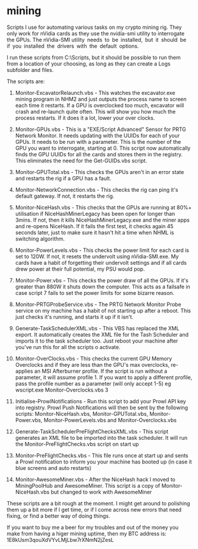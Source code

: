 # mining
Scripts I use for automating various tasks on my crypto mining rig. They only work for nVidia cards as they use the nvidia-smi utility to interrogate the GPUs. The nVidia-SMI utility needs to be installed, but it should be if you installed the drivers with the default options.

I run these scripts from C:\Scripts, but it should be possible to run them from a location of your choosing, as long as they can create a Logs subfolder and files. 

The scripts are:

1) Monitor-ExcavatorRelaunch.vbs - This watches the excavator.exe mining program in NHM2 and just outputs the process name to screen each time it restarts. If a GPU is overclocked too much, excavator will crash and re-launch quite often. This will show you how much the process restarts. If it does it a lot, lower your over clocks.

2) Monitor-GPUs.vbs - This is a "EXE/Script Advanced" Sensor for PRTG Network Monitor. It needs updating with the UUIDs for each of your GPUs. It needs to be run with a parameter. This is the number of the GPU you want to interrogate, starting at 0. This script now automatically finds the GPU UUIDs for all the cards and stores them in the registry. This eliminates the need for the Get-GUIDs.vbs script.

3) Monitor-GPUTotal.vbs - This checks the GPUs aren't in an error state and restarts the rig if a GPU has a fault.

4) Monitor-NetworkConnection.vbs - This checks the rig can ping it's default gateway. If not, it restarts the rig.

5) Monitor-NiceHash.vbs - This checks that the GPUs are running at 80%+ utilisation if NiceHashMinerLegacy has been open for longer than 3mins. If not, then it kills NiceHashMinerLegacy.exe and the miner apps and re-opens NiceHash. If it fails the first test, it checks again 45 seconds later, just to make sure it hasn't hit a time when NHML is switching algorithm.

6) Monitor-PowerLevels.vbs - This checks the power limit for each card is set to 120W. If not, it resets the undervolt using nVidia-SMI.exe. My cards have a habit of forgetting their undervolt settings and if all cards drew power at their full potential, my PSU would pop.

7) Monitor-Power.vbs - This checks the power draw of all the GPUs. If it's greater than 880W it shuts down the computer. This acts as a failsafe in case script 7 fails to set the power limits for some bizarre reason.

8) Monitor-PRTGProbeService.vbs - The PRTG Network Monitor Probe service on my machine has a habit of not starting up after a reboot. This just checks it's running, and starts it up if it isn't.

9) Generate-TaskSchedulerXML.vbs - This VBS has replaced the XML export. It automatically creates the XML file for the Tash Scheduler and imports it to the task scheduler too. Just reboot your machine after you've run this for all the scripts o activate.

10) Monitor-OverClocks.vbs - This checks the current GPU Memory Overclocks and if they are less than the GPU's max overclocks, re-applies an MSI Afterburner profile. If the script is run without a parameter, it will assume profile 1. If you want to apply a different profile, pass the profile number as a parameter (will only accept 1-5) eg wscript.exe Monitor-Overclocks.vbs 3

11) Initialise-ProwlNotifications - Run this script to add your Prowl API key into registry. Prowl Push Notifications will then be sent by the following scripts: Monitor-NiceHash.vbs, Monitor-GPUTotal.vbs, Monitor-Power.vbs, Monitor-PowerLevels.vbs and Monitor-Overclocks.vbs

12) Generate-TaskSchedulerPreFlightChecksXML.vbs - This script generates an XML file to be imported into the task scheduler. It will run the Monitor-PreFlightChecks.vbs script on start up

13) Monitor-PreFlightChecks.vbs - This file runs once at start up and sents a Prowl notification to inform you your machine has booted up (in case it blue screens and auto restarts)

14) Monitor-AwesomeMiner.vbs - After the NiceHash hack I moved to MiningPoolHub and AwesomeMiner. This script is a copy of Monitor-NiceHash.vbs but changed to work with AwesomeMiner

These scripts are a bit rough at the moment. I might get around to polishing them up a bit more if I get time, or if I come across new errors that need fixing, or find a better way of doing things.

If you want to buy me a beer for my troubles and out of the money you make from having a higer mining uptime, then my BTC address is: 1E8kUsm3qouXdVYvLMjLbw7rXNmN2jZesL

